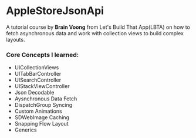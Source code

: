 #  AppleStoreJsonApi

A tutorial course by **Brain Voong** from Let's Build That App(LBTA) on how to fetch asynchronous data and work with collection views to build complex layouts.

### Core Concepts I learned:

- UICollectionViews
- UITabBarController
- UISearchController
- UIStackViewController
- Json Decodable
- Aysnchronous Data Fetch
- DispatchGroup Syncing
- Custom Animations
- SDWebImage Caching
- Snapping Flow Layout
- Generics

